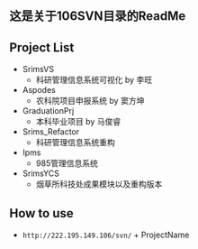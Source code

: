 ##  这是关于106SVN目录的ReadMe

##  Project List
+ SrimsVS
	+ 科研管理信息系统可视化  by 李旺
+ Aspodes
	+ 农科院项目申报系统  by 窦方坤
+ GraduationPrj
	+ 本科毕业项目  by 马俊睿
+ Srims_Refactor
	+ 科研管理信息系统重构  
+ Ipms
	+ 985管理信息系统
+ SrimsYCS
	+ 烟草所科技处成果模块以及重构版本 


##  How to use
+ `http://222.195.149.106/svn/` + ProjectName